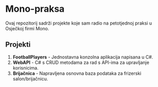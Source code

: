 # Mono-praksa

Ovaj repozitorij sadrži projekte koje sam radio na petotjednoj praksi u Osječkoj firmi Mono.

## Projekti

1. **FootballPlayers** - Jednostavna konzolna aplikacija napisana u C#.
2. **WebAPI** - C# s CRUD metodama za rad s API-ima za upravljanje korisnicima.
3. **Brijačnica** - Napravljena osnovna baza podataka za frizerski salon/brijačnicu.
